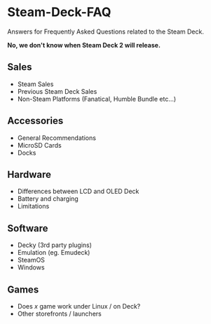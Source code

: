 # Steam-Deck-FAQ
Answers for Frequently Asked Questions related to the Steam Deck.

**No, we don't know when Steam Deck 2 will release.**

## Sales
- Steam Sales
- Previous Steam Deck Sales
- Non-Steam Platforms (Fanatical, Humble Bundle etc...)

## Accessories
- General Recommendations
- MicroSD Cards
- Docks

## Hardware
- Differences between LCD and OLED Deck
- Battery and charging
- Limitations

## Software
- Decky (3rd party plugins)
- Emulation (eg. Emudeck)
- SteamOS
- Windows

## Games
- Does *x* game work under Linux / on Deck?
- Other storefronts / launchers